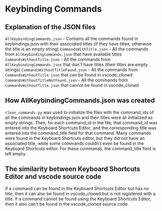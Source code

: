 # Keybinding Commands

## Explanation of the JSON files
`AllKeybindingCommands.json` - Contains all the commands found in keybindings.json with their associated titles (if they have titles, otherwise the title is an empty string)
`CommandsWithTitle.json` - All the commands from `AllKeybindingCommands.json` that have available titles
`CommandsWithoutTitle.json` - All the commands from `AllKeybindingCommands.json` that don't have titles (their titles are empty strings)
`CommandsWithoutTitleFound.json` - All the commands from `CommandsWithoutTitle.json` that can be found in vscode_cloned
`CommandsWithoutTitleNotFound.json` - All the commands from `CommandsWithoutTitle.json` that cannot be found in vscode_cloned

## How AllKeybindingCommands.json was created
`clean_commands.py` was used to initialize the files with the command_ids of all the commands in keybindings.json and their titles were all initialized as empty strings. Then, for each command_id in the file, that command_id was entered into the Keyboard Shortcuts Editor, and the corresponding title was entered into the command_title field for that command. Many commands were found in the Keyboard Shortcuts editor, but they did not have an associated title, while some commands couldn't even be found in the Keyboard Shortcuts editor. For these commands, the command_title field is left empty.

## The similarity between Keyboard Shortcuts Editor and vscode source code
If a command can be found in the Keyboard Shortcuts Editor but has no title, then it can also be found in vscode_cloned but is not registered with a title. If a command cannot be found using the Keyboard Shortcuts Editor, then it also can't be found in the vscode_cloned source code.
